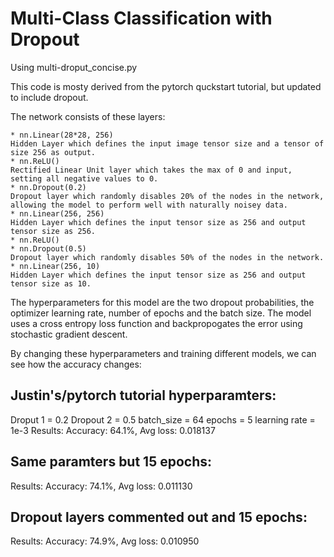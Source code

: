 # Multi-Class Classification with Dropout #

Using multi-droput_concise.py

This code is mosty derived from the pytorch quckstart tutorial, but updated to include dropout.

The network consists of these layers:

    * nn.Linear(28*28, 256)
    Hidden Layer which defines the input image tensor size and a tensor of size 256 as output.
    * nn.ReLU()
    Rectified Linear Unit layer which takes the max of 0 and input, setting all negative values to 0.
    * nn.Dropout(0.2)
    Dropout layer which randomly disables 20% of the nodes in the network, allowing the model to perform well with naturally noisey data.
    * nn.Linear(256, 256)
    Hidden Layer which defines the input tensor size as 256 and output tensor size as 256.
    * nn.ReLU()
    * nn.Dropout(0.5)
    Dropout layer which randomly disables 50% of the nodes in the network.
    * nn.Linear(256, 10)
    Hidden Layer which defines the input tensor size as 256 and output tensor size as 10.

The hyperparameters for this model are the two dropout probabilities, the optimizer learning rate, number of epochs and the batch size.
The model uses a cross entropy loss function and backpropogates the error using stochastic gradient descent.

By changing these hyperparameters and training different models, we can see how the accuracy changes:

## Justin's/pytorch tutorial hyperparamters: ##

Droput 1 = 0.2 Dropout 2 = 0.5 batch_size = 64 epochs = 5 learning rate = 1e-3
Results:
Accuracy: 64.1%, Avg loss: 0.018137 

## Same paramters but 15 epochs: ##

Results:
Accuracy: 74.1%, Avg loss: 0.011130 

## Dropout layers commented out and 15 epochs: ##

Results:
Accuracy: 74.9%, Avg loss: 0.010950 



